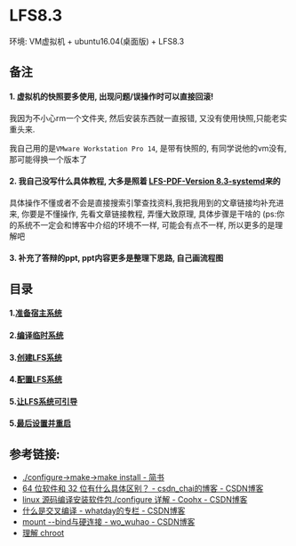 # LFS8.3
环境: VM虚拟机 + ubuntu16.04(桌面版) + LFS8.3

## 备注
#### 1. 虚拟机的快照要多使用, 出现问题/误操作时可以直接回滚!
我因为不小心rm一个文件夹, 然后安装东西就一直报错, 又没有使用快照,只能老实重头来.

我自己用的是`VMware Workstation Pro 14`, 是带有快照的, 有同学说他的vm没有, 那可能得换一个版本了

#### 2. 我自己没写什么具体教程, 大多是照着 [LFS-PDF-Version 8.3-systemd](https://lctt.github.io/LFS-BOOK/lfs-systemd/LFS-SYSD-BOOK.pdf)来的
具体操作不懂或者不会是直接搜索引擎查找资料,我把我用到的文章链接均补充进来, 你要是不懂操作, 先看文章链接教程, 弄懂大致原理, 具体步骤是干啥的
(ps:你的系统不一定会和博客中介绍的环境不一样, 可能会有点不一样, 所以更多的是理解吧

#### 3. 补充了答辩的ppt, ppt内容更多是整理下思路, 自己画流程图

## 目录
#### 1.[准备宿主系统](Guide/001-prepare-host-system.md)
#### 2.[编译临时系统](Guide/002-prepare-tmp-system.md)
#### 3.[创建LFS系统](Guide/003-build-lfs-system.md)
#### 4.[配置LFS系统](Guide/004-configure-lfs-system.md)
#### 5.[让LFS系统可引导](Guide/005-make-bootable-lfs-system.md)
#### 5.[最后设置并重启](Guide/006-final-setting.md)



## 参考链接:
* [./configure->make->make install - 简书](https://www.jianshu.com/p/c70afbbf5172)
* [64 位软件和 32 位有什么具体区别？ - csdn_chai的博客 - CSDN博客](https://blog.csdn.net/csdn_chai/article/details/77966056)
* [linux 源码编译安装软件包./configure 详解 - Coohx - CSDN博客](https://blog.csdn.net/Cooling88/article/details/51057814)
* [什么是交叉编译 - whatday的专栏 - CSDN博客](https://blog.csdn.net/whatday/article/details/73930604)
* [mount --bind与硬连接 - wo_wuhao - CSDN博客](https://blog.csdn.net/wukery/article/details/79401465)
* [理解 chroot](https://www.ibm.com/developerworks/cn/linux/l-cn-chroot/index.html)


